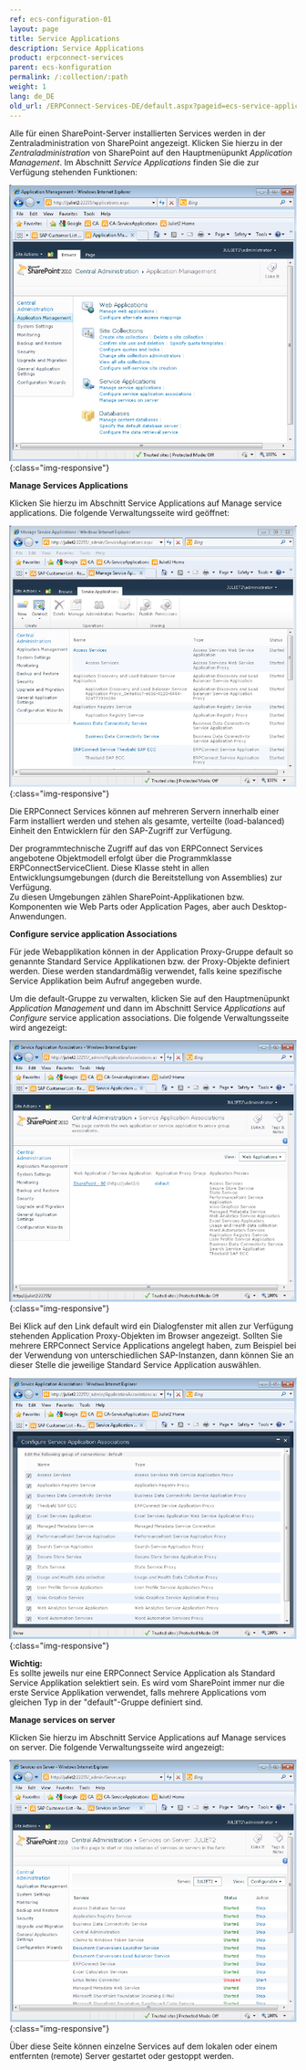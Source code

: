 ```yaml
---
ref: ecs-configuration-01
layout: page
title: Service Applications
description: Service Applications
product: erpconnect-services
parent: ecs-konfiguration
permalink: /:collection/:path
weight: 1
lang: de_DE
old_url: /ERPConnect-Services-DE/default.aspx?pageid=ecs-service-applications
---
```


Alle für einen SharePoint-Server installierten Services werden in der Zentraladministration von SharePoint angezeigt. Klicken Sie hierzu in der *Zentraladministration* von SharePoint auf den Hauptmenüpunkt *Application Management*. Im Abschnitt *Service Applications* finden Sie die zur Verfügung stehenden Funktionen:

![ECS-SP-Service-Applications-Overview](/img/content/ECS-SP-Service-Applications-Overview.jpg){:class="img-responsive"}

**Manage Services Applications**

Klicken Sie hierzu im Abschnitt Service Applications auf Manage service applications. Die folgende Verwaltungsseite wird geöffnet:

![ECS-SP-Service-Applications-Manage](/img/content/ECS-SP-Service-Applications-Manage.jpg){:class="img-responsive"}

Die ERPConnect Services können auf mehreren Servern innerhalb einer Farm installiert werden und stehen als gesamte, verteilte (load-balanced) Einheit den Entwicklern für den SAP-Zugriff zur Verfügung.

Der programmtechnische Zugriff auf das von ERPConnect Services angebotene Objektmodell erfolgt über die Programmklasse ERPConnectServiceClient. Diese Klasse steht in allen Entwicklungsumgebungen (durch die Bereitstellung von Assemblies) zur Verfügung.<br> 
Zu diesen Umgebungen zählen SharePoint-Applikationen bzw. Komponenten wie Web Parts oder Application Pages, aber auch Desktop-Anwendungen. 

**Configure service application Associations**

Für jede Webapplikation können in der Application Proxy-Gruppe default so genannte Standard Service Applikationen bzw. der Proxy-Objekte definiert werden. Diese werden standardmäßig verwendet, falls keine spezifische Service Applikation beim Aufruf angegeben wurde. 

Um die default-Gruppe zu verwalten, klicken Sie auf den Hauptmenüpunkt *Application Management* und dann im Abschnitt Service *Applications* auf *Configure* service application associations. Die folgende Verwaltungsseite wird angezeigt:


![ECS-SP-Service-Applications-Assocication-01](/img/content/ECS-SP-Service-Applications-Assocication-01.jpg){:class="img-responsive"}

Bei Klick auf den Link default wird ein Dialogfenster mit allen zur Verfügung stehenden Application Proxy-Objekten im Browser angezeigt. Sollten Sie mehrere ERPConnect Service Applications angelegt haben, zum Beispiel bei der Verwendung von unterschiedlichen SAP-Instanzen, dann können Sie an dieser Stelle die jeweilige Standard Service Application auswählen.

![ECS-SP-Service-Applications-Assocication-02](/img/content/ECS-SP-Service-Applications-Assocication-02.jpg){:class="img-responsive"}

**Wichtig:**<br>
Es sollte jeweils nur eine ERPConnect Service Application als Standard Service Applikation selektiert sein. Es wird vom SharePoint immer nur die erste Service Applikation verwendet, falls mehrere Applications vom gleichen Typ in der "default"-Gruppe definiert sind.

**Manage services on server**

Klicken Sie hierzu im Abschnitt Service Applications auf Manage services on server. Die folgende Verwaltungsseite wird angezeigt:

![ECS-SP-Manage-Services-On-Server](/img/content/ECS-SP-Manage-Services-On-Server.jpg){:class="img-responsive"}

Über diese Seite können einzelne Services auf dem lokalen oder einem entfernten (remote) Server gestartet oder gestoppt werden.